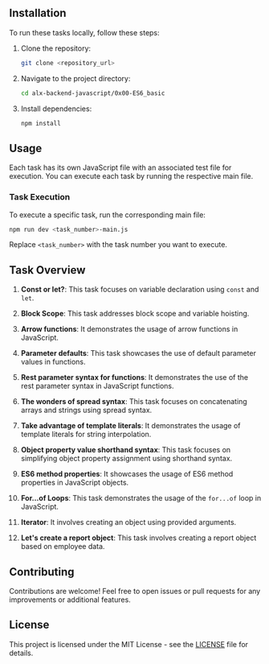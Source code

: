 ## Installation

To run these tasks locally, follow these steps:

1. Clone the repository:

   ```bash
   git clone <repository_url>
   ```

2. Navigate to the project directory:

   ```bash
   cd alx-backend-javascript/0x00-ES6_basic
   ```

3. Install dependencies:

   ```bash
   npm install
   ```

## Usage

Each task has its own JavaScript file with an associated test file for execution. You can execute each task by running the respective main file.

### Task Execution

To execute a specific task, run the corresponding main file:

```bash
npm run dev <task_number>-main.js
```

Replace `<task_number>` with the task number you want to execute.

## Task Overview

1. **Const or let?**: This task focuses on variable declaration using `const` and `let`.

2. **Block Scope**: This task addresses block scope and variable hoisting.

3. **Arrow functions**: It demonstrates the usage of arrow functions in JavaScript.

4. **Parameter defaults**: This task showcases the use of default parameter values in functions.

5. **Rest parameter syntax for functions**: It demonstrates the use of the rest parameter syntax in JavaScript functions.

6. **The wonders of spread syntax**: This task focuses on concatenating arrays and strings using spread syntax.

7. **Take advantage of template literals**: It demonstrates the usage of template literals for string interpolation.

8. **Object property value shorthand syntax**: This task focuses on simplifying object property assignment using shorthand syntax.

9. **ES6 method properties**: It showcases the usage of ES6 method properties in JavaScript objects.

10. **For...of Loops**: This task demonstrates the usage of the `for...of` loop in JavaScript.

11. **Iterator**: It involves creating an object using provided arguments.

12. **Let's create a report object**: This task involves creating a report object based on employee data.

## Contributing

Contributions are welcome! Feel free to open issues or pull requests for any improvements or additional features.

## License

This project is licensed under the MIT License - see the [LICENSE](LICENSE) file for details.
